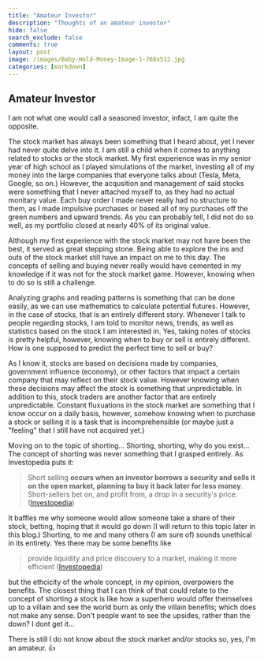 ```yaml
---
title: "Amateur Investor"
description: "Thoughts of an amateur investor"
hide: false
search_exclude: false
comments: true
layout: post
image: /images/Baby-Hold-Money-Image-1-768x512.jpg
categories: [markdown]
---
```


## Amateur Investor
I am not what one would call a seasoned investor, infact, I am quite the opposite. 

The stock market has always been something that I heard about, yet I never had never quite delve into it. 
I am still a child when it comes to anything related to stocks or the stock market. My first experience was in my senior year of high school as I played simulations of the market, investing all of my money into the large companies that everyone talks about (Tesla, Meta, Google, so on.) However, the acqusition and management of said stocks were something that I never attached myself to, as they had no actual monitary value. Each buy order I made never really had no structure to them, as I made impulsive purchases or based all of my purchases off the green numbers and upward trends. As you can probably tell, I did not do so well, as my portfolio closed at nearly 40% of its original value.  


Although my first experience with the stock market may not have been the best, it served as great stepping stone. Being able to explore the ins and outs of the stock market still have an impact on me to this day. The concepts of selling and buying never really would have cemented in my knowledge if it was not for the stock market game. However, knowing when to do so is still a challenge. 

Analyzing graphs and reading patterns is something that can be done easily, as we can use mathematics to calculate potential futures. However, in the case of stocks, that is an entirely different story. Whenever I talk to people regarding stocks, I am told to monitor news, trends, as well as statistics based on the stock I am interested in. Yes, taking notes of stocks is pretty helpful, however, knowing when to buy or sell is entirely different. How is one supposed to predict the perfect time to sell or buy? 

As I know it, stocks are based on decisions made by companies, government influence (economy), or other factors that impact a certain company that may reflect on their stock value. However knowing when these decisions may affect the stock is something that unpredictable. In addition to this, stock traders are another factor that are entirely unpredictable. Constant fluxuations in the stock market are something that I know occur on a daily basis, however, somehow knowing when to purchase a stock or selling it is a task that is incomprehensible (or maybe just a "feeling" that I still have not acquired yet.)


Moving on to the topic of shorting... Shorting, shorting, why do you exist... 
The concept of shorting was never something that I grasped entirely. As Investopedia puts it:

> Short selling **occurs when an investor borrows a security and sells it on the open market, planning to buy it back later for less money**. Short-sellers bet on, and profit from, a drop in a security's price. ([Investopedia](https://www.investopedia.com/terms/s/shortselling.asp))

It baffles me why someone would allow someone take a share of their stock, betting, hoping that it would go down (I will return to this topic later in this blog.) Shorting, to me and many others (I am sure of) sounds unethical in its entirety. Yes there may be some benefits like 

> provide liquidity and price discovery to a market, making it more efficient ([Investopedia](https://www.investopedia.com/terms/s/shortselling.asp))

but the ethcicity of the whole concept, in my opinion, overpowers the benefits. The closest thing that I can think of that could relate to the concept of shorting a stock is like how a superhero would offer themselves up to a villain and see the world burn as only the villain benefits; which does not make any sense. Don't people want to see the upsides, rather than the down? I dont get it...

There is still I do not know about the stock market and/or stocks so, yes, I'm an amateur. 👍


